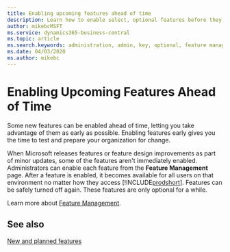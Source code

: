 ```yaml
---
title: Enabling upcoming features ahead of time
description: Learn how to enable select, optional features before they become mandatory.
author: mikebcMSFT
ms.service: dynamics365-business-central
ms.topic: article
ms.search.keywords: administration, admin, key, optional, feature management, early access, preview
ms.date: 04/03/2020
ms.author: mikebc
---
```


# Enabling Upcoming Features Ahead of Time

Some new features can be enabled ahead of time, letting you take advantage of them as early as possible. Enabling features early gives you the time to test and prepare your organization for change.

When Microsoft releases features or feature design improvements as part of minor updates, some of the features aren't immediately enabled. Administrators can enable each feature from the **Feature Management** page. After a feature is enabled, it becomes available for all users on that environment no matter how they access [!INCLUDE[prodshort](includes/prodshort.md)]. Features can be safely turned off again. These features are only optional for a while.

Learn more about [Feature Management](/dynamics365/business-central/dev-itpro/administration/feature-management).  

## See also

[New and planned features](https://aka.ms/Dynamics365ReleasePlan)  
